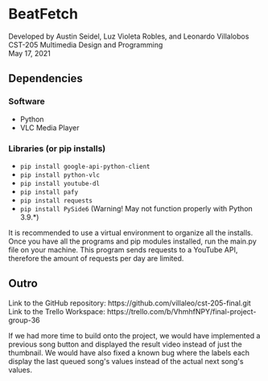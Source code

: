 <h1>BeatFetch</h1>

Developed by Austin Seidel, Luz Violeta Robles, and Leonardo Villalobos<br>
CST-205 Multimedia Design and Programming<br>
May 17, 2021<br>

<h2>Dependencies</h2>

<h3>Software</h3>
<ul>
  <li>Python</li>
  <li>VLC Media Player</li>
</ul>
<h3>Libraries (or pip installs)</h3>
<ul>
  <li><code>pip install google-api-python-client</code></li>
  <li><code>pip install python-vlc</code></li>
  <li><code>pip install youtube-dl</code></li>
  <li><code>pip install pafy</code></li>
  <li><code>pip install requests</code></li>
  <li><code>pip install PySide6</code> (Warning! May not function properly with Python 3.9.*)</li>
</ul>


It is recommended to use a virtual environment to organize all the installs.
Once you have all the programs and pip modules installed, run the main.py
file on your machine. This program sends requests to a YouTube API, therefore
the amount of requests per day are limited. 

<h2>Outro</h2>
Link to the GitHub repository:
https://github.com/villaleo/cst-205-final.git
Link to the Trello Workspace:
https://trello.com/b/VhmhfNPY/final-project-group-36

If we had more time to build onto the project, we would have implemented a 
previous song button and displayed the result video instead of just the 
thumbnail. We would have also fixed a known bug where the labels each
display the last queued song's values instead of the actual next song's
values.
